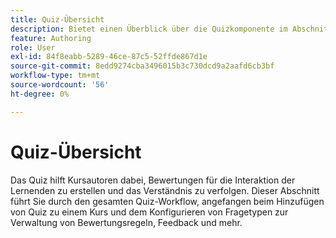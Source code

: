 ```yaml
---
title: Quiz-Übersicht
description: Bietet einen Überblick über die Quizkomponente im Abschnitt Produktschulung und -erlernen
feature: Authoring
role: User
exl-id: 84f8eabb-5289-46ce-87c5-52ffde867d1e
source-git-commit: 8edd9274cba3496015b3c730dcd9a2aafd6cb3bf
workflow-type: tm+mt
source-wordcount: '56'
ht-degree: 0%

---
```


# Quiz-Übersicht

Das Quiz hilft Kursautoren dabei, Bewertungen für die Interaktion der Lernenden zu erstellen und das Verständnis zu verfolgen. Dieser Abschnitt führt Sie durch den gesamten Quiz-Workflow, angefangen beim Hinzufügen von Quiz zu einem Kurs und dem Konfigurieren von Fragetypen zur Verwaltung von Bewertungsregeln, Feedback und mehr.

